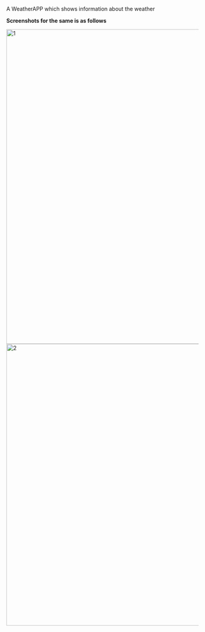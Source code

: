 A WeatherAPP which shows information about the weather 




**Screenshots for the same is as follows**



<img width="822" alt="1" src="https://github.com/ssingh2003/PRODIGY_WD_05/assets/50519977/458e968e-79e1-4abd-a185-b15130b8adf0">




<img width="736" alt="2" src="https://github.com/ssingh2003/PRODIGY_WD_05/assets/50519977/4aacb7e5-ea1b-4409-a85a-63aa90999b40">

